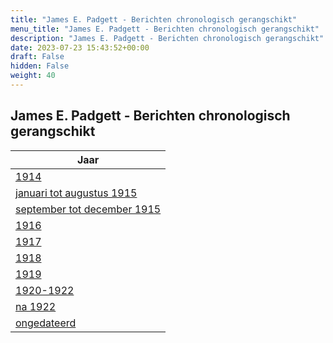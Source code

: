 ```yaml
---
title: "James E. Padgett - Berichten chronologisch gerangschikt"
menu_title: "James E. Padgett - Berichten chronologisch gerangschikt"
description: "James E. Padgett - Berichten chronologisch gerangschikt"
date: 2023-07-23 15:43:52+00:00
draft: False
hidden: False
weight: 40
---
```

## James E. Padgett - Berichten chronologisch gerangschikt

| **Jaar**
|---
| [1914](/1-nl-padgett-messages/1-4-nl-padgett-messages-by-date/1-4-1-nl-padgett-messages-1914/)
| [januari tot augustus 1915](/1-nl-padgett-messages/1-4-nl-padgett-messages-by-date/1-4-2-nl-padgett-messages-1915-1/)
| [september tot december 1915](/1-nl-padgett-messages/1-4-nl-padgett-messages-by-date/1-4-3-nl-padgett-messages-1915-2/)
| [1916](/1-nl-padgett-messages/1-4-nl-padgett-messages-by-date/1-4-4-nl-padgett-messages-1916/)
| [1917](/1-nl-padgett-messages/1-4-nl-padgett-messages-by-date/1-4-5-nl-padgett-messages-1917/)
| [1918](/1-nl-padgett-messages/1-4-nl-padgett-messages-by-date/1-4-6-nl-padgett-messages-1918/)
| [1919](/1-nl-padgett-messages/1-4-nl-padgett-messages-by-date/1-4-7-nl-padgett-messages-1919/)
| [1920-1922](/1-nl-padgett-messages/1-4-nl-padgett-messages-by-date/1-4-8-nl-padgett-messages-1920-1922/)
| [na 1922](/1-nl-padgett-messages/1-4-nl-padgett-messages-by-date/1-4-9-nl-padgett-messages-after-1922/)
| [ongedateerd](/1-nl-padgett-messages/1-4-nl-padgett-messages-by-date/1-4-10-nl-padgett-messages-undated/)
